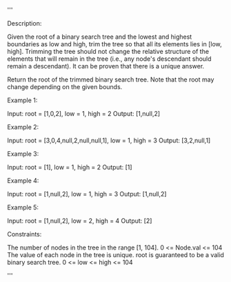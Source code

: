 '''

Description:

Given the root of a binary search tree and the lowest and highest boundaries as low and high, trim the tree so that all its elements lies in [low, high]. Trimming the tree should not change the relative structure of the elements that will remain in the tree (i.e., any node's descendant should remain a descendant). It can be proven that there is a unique answer.

Return the root of the trimmed binary search tree. Note that the root may change depending on the given bounds.

 

Example 1:


Input: root = [1,0,2], low = 1, high = 2
Output: [1,null,2]



Example 2:


Input: root = [3,0,4,null,2,null,null,1], low = 1, high = 3
Output: [3,2,null,1]



Example 3:

Input: root = [1], low = 1, high = 2
Output: [1]



Example 4:

Input: root = [1,null,2], low = 1, high = 3
Output: [1,null,2]



Example 5:

Input: root = [1,null,2], low = 2, high = 4
Output: [2]
 

Constraints:

The number of nodes in the tree in the range [1, 104].
0 <= Node.val <= 104
The value of each node in the tree is unique.
root is guaranteed to be a valid binary search tree.
0 <= low <= high <= 104

'''